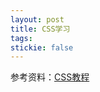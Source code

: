 ```yaml
---
layout: post
title: CSS学习
tags:
stickie: false
---
```


参考资料：[CSS教程](https://www.runoob.com/css/css-tutorial.html)
